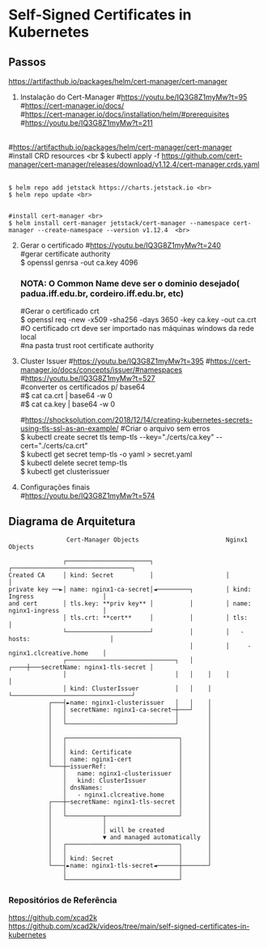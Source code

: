 # Self-Signed Certificates in Kubernetes
 
## Passos

https://artifacthub.io/packages/helm/cert-manager/cert-manager

1. Instalação do Cert-Manager
    #https://youtu.be/IQ3G8Z1myMw?t=95 <br>
    #https://cert-manager.io/docs/ <br>
    #https://cert-manager.io/docs/installation/helm/#prerequisites <br>
    #https://youtu.be/IQ3G8Z1myMw?t=211 <br>
	<br>
 
#https://artifacthub.io/packages/helm/cert-manager/cert-manager	 <br>
 #install CRD resources <br
 $ kubectl apply -f https://github.com/cert-manager/cert-manager/releases/download/v1.12.4/cert-manager.crds.yaml <br> <br>
 
    $ helm repo add jetstack https://charts.jetstack.io <br>
    $ helm repo update <br>

   
    #install cert-manager <br>
    $ helm install cert-manager jetstack/cert-manager --namespace cert-manager --create-namespace --version v1.12.4  <br>  
    


2. Gerar o certificado
    #https://youtu.be/IQ3G8Z1myMw?t=240 <br>
    #gerar certificate authority <br>
    $ openssl genrsa -out ca.key 4096 <br>

	### NOTA: O Common Name deve ser o dominio desejado( padua.iff.edu.br, cordeiro.iff.edu.br, etc) <br>
	
    #Gerar o certificado crt  <br>
    $ openssl req -new -x509 -sha256 -days 3650 -key ca.key -out ca.crt <br>
    #O certificado crt deve ser importado nas máquinas windows da rede local <br>
    #na pasta trust root certificate authority <br>


3. Cluster Issuer 
    #https://youtu.be/IQ3G8Z1myMw?t=395
    #https://cert-manager.io/docs/concepts/issuer/#namespaces <br>
    #https://youtu.be/IQ3G8Z1myMw?t=527 <br>
    #converter os certificados p/ base64 <br>
    #$ cat ca.crt | base64 -w 0 <br>
    #$ cat ca.key | base64 -w 0 <br>

    #https://shocksolution.com/2018/12/14/creating-kubernetes-secrets-using-tls-ssl-as-an-example/
    #Criar o arquivo sem erros <br>
    $ kubectl create secret tls temp-tls --key="./certs/ca.key" --cert="./certs/ca.crt" <br>
    $ kubectl get secret temp-tls -o yaml > secret.yaml <br>
    $ kubectl delete secret temp-tls <br>
    $ kubectl get clusterissuer <br>


4. Configurações finais <br>
    #https://youtu.be/IQ3G8Z1myMw?t=574
    

## Diagrama de Arquitetura

```
                Cert-Manager Objects                        Nginx1 Objects

               ┌───────────────────────┐                    ┌─────────────────────────────────┐
Created CA     │ kind: Secret          │                    │                                 │
private key ──►│ name: nginx1-ca-secret│◄─────────┐         │ kind: Ingress                   │
and cert       │ tls.key: **priv key** │          │         │ name: nginx1-ingress            │
               │ tls.crt: **cert**     │          │         │ tls:                            │
               └───────────────────────┘          │         │   - hosts:                      │
                                                  │         │     - nginx1.clcreative.home    │
               ┌──────────────────────────────┐   │    ┌────┼───secretName: nginx1-tls-secret │
               │                              │   │    │    │                                 │
               │ kind: ClusterIssuer          │   │    │    └─────────────────────────────────┘
           ┌───┤►name: nginx1-clusterissuer   │   │    │
           │   │ secretName: nginx1-ca-secret─┼───┘    │
           │   │                              │        │
           │   └──────────────────────────────┘        │
           │                                           │
           │   ┌───────────────────────────────┐       │
           │   │                               │       │
           │   │ kind: Certificate             │       │
           │   │ name: nginx1-cert             │       │
           └───┼─issuerRef:                    │       │
               │   name: nginx1-clusterissuer  │       │
               │   kind: ClusterIssuer         │       │
               │ dnsNames:                     │       │
               │   - nginx1.clcreative.home    │       │
           ┌───┼─secretName: nginx1-tls-secret │       │
           │   │                               │       │
           │   └──────────┬────────────────────┘       │
           │              │                            │
           │              │ will be created            │
           │              ▼ and managed automatically  │
           │   ┌───────────────────────────────┐       │
           │   │                               │       │
           │   │ kind: Secret                  │       │
           └───┤►name: nginx1-tls-secret◄──────┼───────┘
               │                               │
               └───────────────────────────────┘
```



### Repositórios de Referência
https://github.com/xcad2k
https://github.com/xcad2k/videos/tree/main/self-signed-certificates-in-kubernetes
